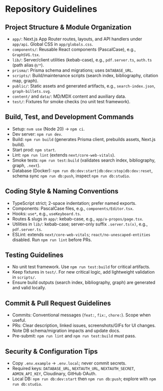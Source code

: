 # Repository Guidelines

## Project Structure & Module Organization

- `app/`: Next.js App Router routes, layouts, and API handlers under `app/api`. Global CSS in `app/globals.css`.
- `components/`: Reusable React components (PascalCase), e.g., `GraphSVG.tsx`.
- `lib/`: Server/client utilities (kebab-case), e.g., `pdf.server.ts`, `auth.ts` (path alias `@/*`).
- `prisma/`: Prisma schema and migrations; uses `DATABASE_URL`.
- `scripts/`: Build/maintenance scripts (search index, bibliography, citation map, graph).
- `public/`: Static assets and generated artifacts, e.g., `search-index.json`, `graph-billets.svg`.
- `content/` and `data/`: MD/MDX content and auxiliary data.
- `test/`: Fixtures for smoke checks (no unit test framework).

## Build, Test, and Development Commands

- Setup: `nvm use` (Node 20) → `npm ci`.
- Dev server: `npm run dev`.
- Build: `npm run build` (generates Prisma client, prebuilds assets, Next.js build).
- Start prod: `npm start`.
- Lint: `npm run lint` (extends `next/core-web-vitals`).
- Smoke tests: `npm run test:build` (validates search index, bibliography, graph, `.next`).
- Database (Docker): `npm run db:dev:start|db:dev:stop|db:dev:reset`, schema sync `npm run db:push`, inspect `npm run db:studio`.

## Coding Style & Naming Conventions

- TypeScript strict; 2-space indentation; prefer named exports.
- Components: PascalCase files, e.g., `components/Editor.tsx`.
- Hooks: `use*`, e.g., `useKeyboard.ts`.
- Routes & slugs in `app/`: kebab-case, e.g., `app/a-propos/page.tsx`.
- Utilities in `lib/`: kebab-case; server-only suffix `.server.ts(x)`, e.g., `pdf.server.ts`.
- ESLint: extends `next/core-web-vitals`; `react/no-unescaped-entities` disabled. Run `npm run lint` before PRs.

## Testing Guidelines

- No unit test framework. Use `npm run test:build` for critical artifacts.
- Keep fixtures in `test/`. For new critical logic, add lightweight validation in `scripts/`.
- Ensure build outputs (search index, bibliography, graph) are generated and valid locally.

## Commit & Pull Request Guidelines

- Commits: Conventional messages (`feat:`, `fix:`, `chore:`). Scope when useful.
- PRs: Clear description, linked issues, screenshots/GIFs for UI changes. Note DB schema/migration impacts and update docs.
- Pre-submit: `npm run lint` and `npm run test:build` must pass.

## Security & Configuration Tips

- Copy `.env.example` → `.env.local`; never commit secrets.
- Required keys: `DATABASE_URL`, `NEXTAUTH_URL`, `NEXTAUTH_SECRET`, `ADMIN_API_KEY`, Cloudinary, GitHub OAuth.
- Local DB: `npm run db:dev:start` then `npm run db:push`; explore with `npm run db:studio`.
